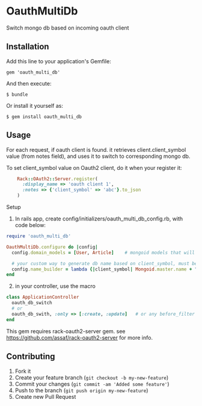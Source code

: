 # OauthMultiDb

Switch mongo db based on incoming oauth client

## Installation

Add this line to your application's Gemfile:

    gem 'oauth_multi_db'

And then execute:

    $ bundle

Or install it yourself as:

    $ gem install oauth_multi_db

## Usage

For each request, if oauth client is found. it retrieves client.client_symbol value (from notes field), 
and uses it to switch to corresponding mongo db.

To set client_symbol value on Oauth2 client, do it when your register it:
``` ruby
    Rack::OAuth2::Server.register(
      :display_name => 'oauth client 1',
      :notes => {'client_symbol' => 'abc'}.to_json
    )
```

Setup
1. In rails app, create config/initializers/oauth_multi_db_config.rb, with code below:
``` ruby
require 'oauth_multi_db'

OauthMultiDb.configure do |config|
  config.domain_models = [User, Article]    # mongoid models that will have db changed.

  # your custom way to generate db name based on client_symbol, must be a lambda or proc
  config.name_builder = lambda {|client_symbol| Mongoid.master.name + "_" + client_symbol.to_s }
end
```

2. in your controller, use the macro
``` ruby
class ApplicationController
  oauth_db_switch
  # or
  oauth_db_swith, :only => [:create, :update]   # or any before_filter options
end
```

This gem requires rack-oauth2-server gem. see https://github.com/assaf/rack-oauth2-server for more info.


## Contributing

1. Fork it
2. Create your feature branch (`git checkout -b my-new-feature`)
3. Commit your changes (`git commit -am 'Added some feature'`)
4. Push to the branch (`git push origin my-new-feature`)
5. Create new Pull Request

